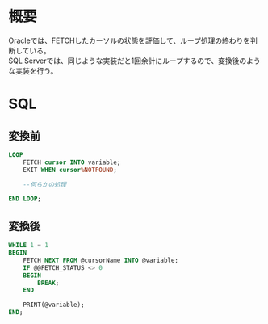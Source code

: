 # 概要

Oracleでは、FETCHしたカーソルの状態を評価して、ループ処理の終わりを判断している。  
SQL Serverでは、同じような実装だと1回余計にループするので、変換後のような実装を行う。

# SQL

## 変換前

```SQL
LOOP
    FETCH cursor INTO variable;
    EXIT WHEN cursor%NOTFOUND;

    --何らかの処理

END LOOP;
```

## 変換後

```SQL
WHILE 1 = 1
BEGIN
    FETCH NEXT FROM @cursorName INTO @variable;
    IF @@FETCH_STATUS <> 0
    BEGIN
        BREAK;
    END

    PRINT(@variable);
END;
```
